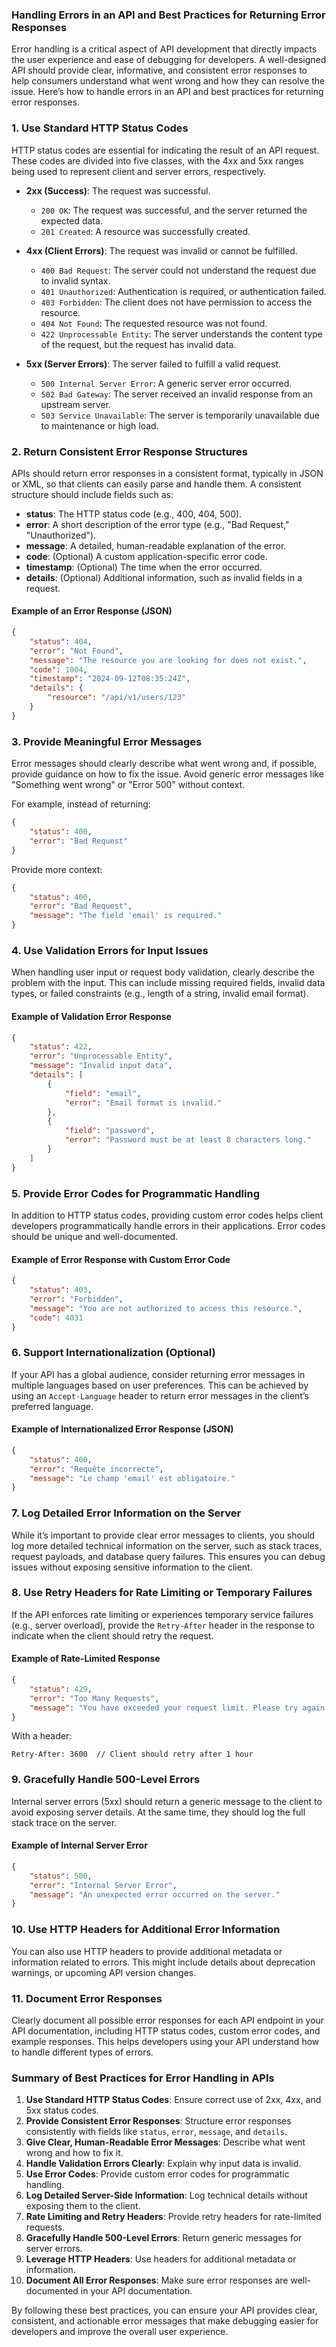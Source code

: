 ### Handling Errors in an API and Best Practices for Returning Error Responses

Error handling is a critical aspect of API development that directly impacts the user experience and ease of debugging for developers. A well-designed API should provide clear, informative, and consistent error responses to help consumers understand what went wrong and how they can resolve the issue. Here’s how to handle errors in an API and best practices for returning error responses.

### 1. Use Standard HTTP Status Codes

HTTP status codes are essential for indicating the result of an API request. These codes are divided into five classes, with the 4xx and 5xx ranges being used to represent client and server errors, respectively.

- **2xx (Success)**: The request was successful.
  - `200 OK`: The request was successful, and the server returned the expected data.
  - `201 Created`: A resource was successfully created.
  
- **4xx (Client Errors)**: The request was invalid or cannot be fulfilled.
  - `400 Bad Request`: The server could not understand the request due to invalid syntax.
  - `401 Unauthorized`: Authentication is required, or authentication failed.
  - `403 Forbidden`: The client does not have permission to access the resource.
  - `404 Not Found`: The requested resource was not found.
  - `422 Unprocessable Entity`: The server understands the content type of the request, but the request has invalid data.
  
- **5xx (Server Errors)**: The server failed to fulfill a valid request.
  - `500 Internal Server Error`: A generic server error occurred.
  - `502 Bad Gateway`: The server received an invalid response from an upstream server.
  - `503 Service Unavailable`: The server is temporarily unavailable due to maintenance or high load.

### 2. Return Consistent Error Response Structures

APIs should return error responses in a consistent format, typically in JSON or XML, so that clients can easily parse and handle them. A consistent structure should include fields such as:

- **status**: The HTTP status code (e.g., 400, 404, 500).
- **error**: A short description of the error type (e.g., "Bad Request," "Unauthorized").
- **message**: A detailed, human-readable explanation of the error.
- **code**: (Optional) A custom application-specific error code.
- **timestamp**: (Optional) The time when the error occurred.
- **details**: (Optional) Additional information, such as invalid fields in a request.

#### Example of an Error Response (JSON)

```json
{
    "status": 404,
    "error": "Not Found",
    "message": "The resource you are looking for does not exist.",
    "code": 1004,
    "timestamp": "2024-09-12T08:35:24Z",
    "details": {
        "resource": "/api/v1/users/123"
    }
}
```

### 3. Provide Meaningful Error Messages

Error messages should clearly describe what went wrong and, if possible, provide guidance on how to fix the issue. Avoid generic error messages like "Something went wrong" or "Error 500" without context.

For example, instead of returning:
```json
{
    "status": 400,
    "error": "Bad Request"
}
```

Provide more context:
```json
{
    "status": 400,
    "error": "Bad Request",
    "message": "The field 'email' is required."
}
```

### 4. Use Validation Errors for Input Issues

When handling user input or request body validation, clearly describe the problem with the input. This can include missing required fields, invalid data types, or failed constraints (e.g., length of a string, invalid email format).

#### Example of Validation Error Response

```json
{
    "status": 422,
    "error": "Unprocessable Entity",
    "message": "Invalid input data",
    "details": [
        {
            "field": "email",
            "error": "Email format is invalid."
        },
        {
            "field": "password",
            "error": "Password must be at least 8 characters long."
        }
    ]
}
```

### 5. Provide Error Codes for Programmatic Handling

In addition to HTTP status codes, providing custom error codes helps client developers programmatically handle errors in their applications. Error codes should be unique and well-documented.

#### Example of Error Response with Custom Error Code

```json
{
    "status": 403,
    "error": "Forbidden",
    "message": "You are not authorized to access this resource.",
    "code": 4031
}
```

### 6. Support Internationalization (Optional)

If your API has a global audience, consider returning error messages in multiple languages based on user preferences. This can be achieved by using an `Accept-Language` header to return error messages in the client’s preferred language.

#### Example of Internationalized Error Response (JSON)

```json
{
    "status": 400,
    "error": "Requête incorrecte",
    "message": "Le champ 'email' est obligatoire."
}
```

### 7. Log Detailed Error Information on the Server

While it’s important to provide clear error messages to clients, you should log more detailed technical information on the server, such as stack traces, request payloads, and database query failures. This ensures you can debug issues without exposing sensitive information to the client.

### 8. Use Retry Headers for Rate Limiting or Temporary Failures

If the API enforces rate limiting or experiences temporary service failures (e.g., server overload), provide the `Retry-After` header in the response to indicate when the client should retry the request.

#### Example of Rate-Limited Response

```json
{
    "status": 429,
    "error": "Too Many Requests",
    "message": "You have exceeded your request limit. Please try again later."
}
```

With a header:
```
Retry-After: 3600  // Client should retry after 1 hour
```

### 9. Gracefully Handle 500-Level Errors

Internal server errors (5xx) should return a generic message to the client to avoid exposing server details. At the same time, they should log the full stack trace on the server.

#### Example of Internal Server Error

```json
{
    "status": 500,
    "error": "Internal Server Error",
    "message": "An unexpected error occurred on the server."
}
```

### 10. Use HTTP Headers for Additional Error Information

You can also use HTTP headers to provide additional metadata or information related to errors. This might include details about deprecation warnings, or upcoming API version changes.

### 11. Document Error Responses

Clearly document all possible error responses for each API endpoint in your API documentation, including HTTP status codes, custom error codes, and example responses. This helps developers using your API understand how to handle different types of errors.

### Summary of Best Practices for Error Handling in APIs

1. **Use Standard HTTP Status Codes**: Ensure correct use of 2xx, 4xx, and 5xx status codes.
2. **Provide Consistent Error Responses**: Structure error responses consistently with fields like `status`, `error`, `message`, and `details`.
3. **Give Clear, Human-Readable Error Messages**: Describe what went wrong and how to fix it.
4. **Handle Validation Errors Clearly**: Explain why input data is invalid.
5. **Use Error Codes**: Provide custom error codes for programmatic handling.
6. **Log Detailed Server-Side Information**: Log technical details without exposing them to the client.
7. **Rate Limiting and Retry Headers**: Provide retry headers for rate-limited requests.
8. **Gracefully Handle 500-Level Errors**: Return generic messages for server errors.
9. **Leverage HTTP Headers**: Use headers for additional metadata or information.
10. **Document All Error Responses**: Make sure error responses are well-documented in your API documentation.

By following these best practices, you can ensure your API provides clear, consistent, and actionable error messages that make debugging easier for developers and improve the overall user experience.